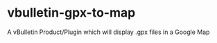vbulletin-gpx-to-map
====================

A vBulletin Product/Plugin which will display .gpx files in a Google Map
